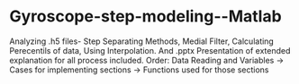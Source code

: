 # Gyroscope-step-modeling--Matlab
Analyzing .h5 files- Step Separating Methods, Medial Filter, Calculating Perecentils of data, Using Interpolation. And .pptx Presentation of extended explanation for all process included. 
Order: Data Reading and Variables -> Cases for implementing sections -> Functions used for those sections
